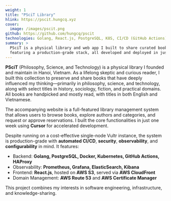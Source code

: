 ```yaml
---
weight: 1
title: "PSciT Library"
hlink: https://pscit.hungcq.xyz
cover:
  image: /images/pscit.png
github: https://github.com/hungcq/pscit
technologies: Golang, React.js, PostgreSQL, K8S, CI/CD (GitHub Actions), AWS, EFK, Prometheus, Grafana
summary: >
  PSciT is a physical library and web app I built to share curated books on philosophy, science, and technology,
  featuring a production-grade stack, all developed and deployed in just one week.
---
```


**PSciT** (Philosophy, Science, and Technology) is a physical library I founded and maintain in Hanoi, Vietnam.
As a lifelong skeptic and curious reader,
I built this collection to preserve and share books that have deeply influenced my thinking—primarily in philosophy,
science, and technology, along with select titles in history, sociology, fiction, and practical domains.
All books are handpicked and mostly read, with titles in both English and Vietnamese.

The accompanying website is a full-featured library management system that allows users to browse books,
explore authors and categories, and request or approve reservations.
I built the core functionalities in just one week using **Cursor** for accelerated development.

Despite running on a cost-effective single-node Vultr instance,
the system is production-grade with **automated CI/CD**, **security**, **observability**, and **configurability** in mind.
It features:
- Backend: **Golang, PostgreSQL, Docker, Kubernetes, GitHub Actions, HAProxy**
- Observability: **Prometheus, Grafana, ElasticSearch, Kibana**
- Frontend: **React.js**, hosted on **AWS S3**, served via **AWS CloudFront**
- Domain Management: **AWS Route 53** and **AWS Certificate Manager**

This project combines my interests in software engineering, infrastructure, and knowledge-sharing.